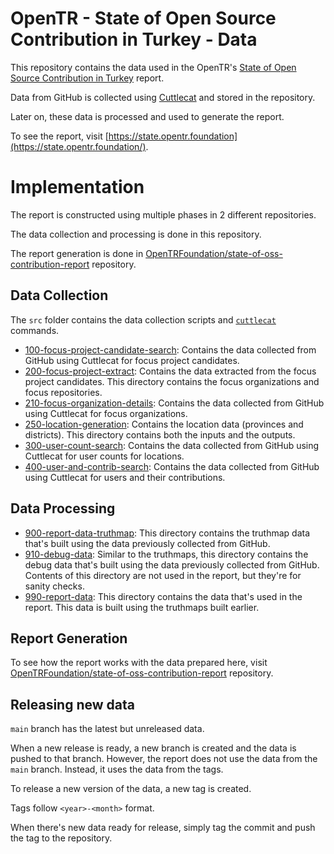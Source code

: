 # OpenTR - State of Open Source Contribution in Turkey - Data

This repository contains the data used in the OpenTR's [State of Open Source Contribution in Turkey](https://state.opentr.foundation/) report.

Data from GitHub is collected using [Cuttlecat](https://github.com/OpenTRFoundation/cuttlecat) and stored in the repository.

Later on, these data is processed and used to generate the report.

To see the report, visit [https://state.opentr.foundation](https://state.opentr.foundation/).

# Implementation

The report is constructed using multiple phases in 2 different repositories.

The data collection and processing is done in this repository.

The report generation is done in [OpenTRFoundation/state-of-oss-contribution-report](https://github.com/OpenTRFoundation/state-of-oss-contribution-report) repository.

## Data Collection

The `src` folder contains the data collection scripts and [`cuttlecat`](https://github.com/OpenTRFoundation/cuttlecat) commands.

- [100-focus-project-candidate-search](100-focus-project-candidate-search): Contains the data collected from GitHub using Cuttlecat for focus project candidates.
- [200-focus-project-extract](200-focus-project-extract): Contains the data extracted from the focus project candidates. This directory contains the focus organizations and focus repositories.
- [210-focus-organization-details](210-focus-organization-details): Contains the data collected from GitHub using Cuttlecat for focus organizations.
- [250-location-generation](250-location-generation): Contains the location data (provinces and districts). This directory contains both the inputs and the outputs.
- [300-user-count-search](300-user-count-search): Contains the data collected from GitHub using Cuttlecat for user counts for locations.
- [400-user-and-contrib-search](400-user-and-contrib-search): Contains the data collected from GitHub using Cuttlecat for users and their contributions.

## Data Processing

- [900-report-data-truthmap](900-report-data-truthmap): This directory contains the truthmap data that's built using the data previously collected from GitHub.
- [910-debug-data](910-debug-data): Similar to the truthmaps, this directory contains the debug data that's built using the data previously collected from GitHub. Contents of this directory are not used in the report, but they're for sanity checks.
- [990-report-data](990-report-data): This directory contains the data that's used in the report. This data is built using the truthmaps built earlier.

## Report Generation

To see how the report works with the data prepared here, visit [OpenTRFoundation/state-of-oss-contribution-report](https://github.com/OpenTRFoundation/state-of-oss-contribution-report) repository.

## Releasing new data

`main` branch has the latest but unreleased data. 

When a new release is ready, a new branch is created and the data is pushed to that branch. However, the report does not use the data from the `main` branch. Instead, it uses the data from the tags.

To release a new version of the data, a new tag is created.

Tags follow `<year>-<month>` format.

When there's new data ready for release, simply tag the commit and push the tag to the repository.

